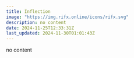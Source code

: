 ```yaml
---
title: Inflection
image: "https://img.rifx.online/icons/rifx.svg"
description: no content
date: 2024-11-25T12:33:31Z
last_updated: 2024-11-30T01:01:43Z
---
```


no content

